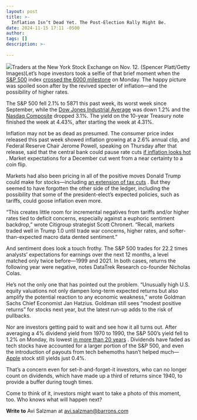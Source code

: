 ```yaml
---
layout: post
title: >-
  Inflation Isn’t Dead Yet. The Post-Election Rally Might Be.
date: 2024-11-15 17:11 -0500
author: 
tags: []
description: >-
  
---
```

![](https://images.barrons.com/im-09222476/?width=700&height=467)Traders at the New York Stock Exchange on Nov. 12.  (Spencer Platt/Getty Images)Let’s hope investors took a selfie of that brief moment when the [S&P 500](/market-data/indexes/spx?mod=article_chiclet) index [crossed the 6000 milestone](https://www.barrons.com/livecoverage/stock-market-today-111124/card/the-s-p-500-falls-below-6000-again-blame-the-mag-7--qBa5GnH9hyFwkJbyxVxD?mod=article_inline) on Monday. The happy picture was spoiled soon after by the revived specter of inflation—and the possibility of higher rates.

The S&P 500 fell 2.1% to 5871 this past week, its worst week since September, while the [Dow Jones Industrial Average](/market-data/indexes/djia?mod=article_chiclet) was down 1.2% and the [Nasdaq Composite](/market-data/indexes/comp?mod=article_chiclet) dropped 3.1%. The yield on the 10-year Treasury note finished the week at 4.43%, after starting the week at 4.31%.

Inflation may not be as dead as presumed. The consumer price index released this past week showed inflation growing at a 2.6% annual clip, and Federal Reserve Chair Jerome Powell, speaking on Thursday after that release, said that the central bank could pause rate cuts [if inflation looks hot](https://www.barrons.com/articles/fed-powell-interest-rates-watch-speech-today-58708e76?mod=article_inline) . Market expectations for a December cut went from a near certainty to a coin flip.

Markets had also been pricing in all of the positive moves Donald Trump could make for stocks—including [an extension of tax cuts](https://www.barrons.com/advisor/articles/trump-tax-cuts-house-representatives-fe9dba0c?mod=article_inline) . But they seemed to have forgotten the other side of the ledger, including the possibility that some of the president-elect’s expected policies, such as tariffs, could goose inflation even more.

“This creates little room for incremental negatives from tariffs and/or higher rates tied to deficit concerns, especially against a euphoric sentiment backdrop,” wrote Citigroup strategist Scott Chronert. “Recall, markets traded well in Trump 1.0 until trade war concerns, higher rates, and softer-than-expected macro data dented sentiment.”

And sentiment does look a touch frothy. The S&P 500 trades for 22.2 times analysts’ expectations for earnings over the next 12 months, a level matched only twice before—1999 and 2021. In both cases, returns the following year were negative, notes DataTrek Research co-founder Nicholas Colas.

He’s not the only one that has pointed out the problem. “Unusually high U.S. equity valuations not only dampen long-term expected returns but also amplify the potential reaction to any economic weakness,” wrote Goldman Sachs Chief Economist Jan Hatzius. Goldman still sees “modest positive returns” for stocks next year, but the latest run-up adds to the risk of pullbacks.

Nor are investors getting paid to wait and see how it all turns out. After averaging a 4% dividend yield from 1970 to 1990, the S&P 500’s yield fell to 1.2% on Monday, its lowest [in more than 20 years](https://www.barrons.com/articles/s-p-500-low-dividend-yield-3879960f?mod=article_inline) . Dividends have faded as tech stocks have accounted for a larger portion of the S&P 500, and even the introduction of payouts from tech behemoths hasn’t helped much— [Apple](/market-data/stocks/aapl?mod=article_chiclet) stock still yields just 0.4%.

That’s a concern even for set-it-and-forget-it investors, who can no longer count on dividends, which have made up a third of returns since 1940, to provide a buffer during tough times.

Come to think of it, investors might want to take a photo of this moment, too. Who knows what will happen next?

**Write to** Avi Salzman at [avi.salzman@barrons.com](mailto:avi.salzman@barrons.com)

